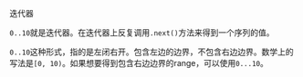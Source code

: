 迭代器

`0..10`就是迭代器。在迭代器上反复调用`.next()`方法来得到一个序列的值。

`0..10`这种形式，指的是左闭右开。包含左边的边界，不包含右边边界。数学上的写法是`[0, 10)`。如果想要得到包含右边边界的range，可以使用`0...10`。



